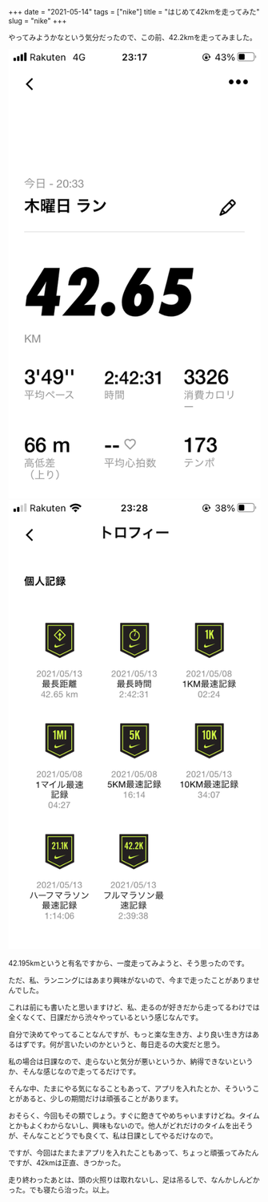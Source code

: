+++
date = "2021-05-14"
tags = ["nike"]
title = "はじめて42kmを走ってみた"
slug = "nike"
+++

やってみようかなという気分だったので、この前、42.2kmを走ってみました。

![](https://raw.githubusercontent.com/syui/img/master/other/nike_running_20210514_01.png)
![](https://raw.githubusercontent.com/syui/img/master/other/nike_running_20210514_02.png)

42.195kmというと有名ですから、一度走ってみようと、そう思ったのです。

ただ、私、ランニングにはあまり興味がないので、今まで走ったことがありませんでした。

これは前にも書いたと思いますけど、私、走るのが好きだから走ってるわけでは全くなくて、日課だから渋々やっているという感じなんです。

自分で決めてやってることなんですが、もっと楽な生き方、より良い生き方はあるはずです。何が言いたいのかというと、毎日走るの大変だと思う。

私の場合は日課なので、走らないと気分が悪いというか、納得できないというか、そんな感じなので走ってるだけです。

そんな中、たまにやる気になることもあって、アプリを入れたとか、そういうことがあると、少しの期間だけは頑張ることがあります。

おそらく、今回もその類でしょう。すぐに飽きてやめちゃいますけどね。タイムとかもよくわからないし、興味もないので。他人がどれだけのタイムを出そうが、そんなことどうでも良くて、私は日課としてやるだけなので。

ですが、今回はたまたまアプリを入れたこともあって、ちょっと頑張ってみたんですが、42kmは正直、きつかった。

走り終わったあとは、頭の火照りは取れないし、足は吊るしで、なんかしんどかった。でも寝たら治った。以上。

